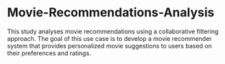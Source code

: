 # Movie-Recommendations-Analysis
This study analyses movie recommendations using a collaborative filtering approach. The goal of this use case is to develop a movie recommender system that provides personalized movie suggestions to users based on their preferences and ratings.
